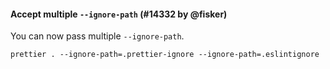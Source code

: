 #### Accept multiple `--ignore-path` (#14332 by @fisker)

You can now pass multiple `--ignore-path`.

```console
prettier . --ignore-path=.prettier-ignore --ignore-path=.eslintignore
```
